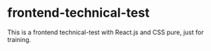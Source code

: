# frontend-technical-test
This is a frontend technical-test with React.js and CSS pure, just for training.
